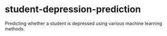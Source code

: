 # student-depression-prediction
Predicting whether a student is depressed using various machine learning methods.
